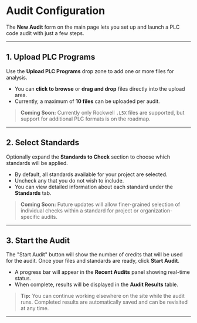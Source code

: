 # Audit Configuration

The **New Audit** form on the main page lets you set up and launch a PLC code audit with just a few steps. 

---

## 1. Upload PLC Programs

Use the **Upload PLC Programs** drop zone to add one or more files for analysis.

- You can **click to browse** or **drag and drop** files directly into the upload area.    
- Currently, a maximum of **10 files** can be uploaded per audit.  

> **Coming Soon:** Currently only Rockwell `.L5X` files are supported, but support for additional PLC formats is on the roadmap.

---

## 2. Select Standards

Optionally expand the **Standards to Check** section to choose which standards will be applied.

- By default, all standards available for your project are selected.  
- Uncheck any that you do not wish to include.  
- You can view detailed information about each standard under the **Standards** tab.  

> **Coming Soon:** Future updates will allow finer-grained selection of individual checks within a standard for project or organization-specific audits.

---

## 3. Start the Audit

The "Start Audit" button will show the number of credits that will be used for the audit. Once your files and standards are ready, click **Start Audit**.
 
- A progress bar will appear in the **Recent Audits** panel showing real-time status.  
- When complete, results will be displayed in the **Audit Results** table.

> **Tip:** You can continue working elsewhere on the site while the audit runs. Completed results are automatically saved and can be revisited at any time.

---
